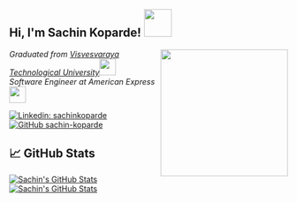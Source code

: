 <h2> Hi, I'm Sachin Koparde! <img src="https://media.giphy.com/media/QTfX9Ejfra3ZmNxh6B/giphy.gif" width="50"></h2>
<img align='right' src="https://media.giphy.com/media/fwbzI2kV3Qrlpkh59e/source.gif" width="230">
<p><em>Graduated from <a href="http://www.vtu.ac.in">Visvesvaraya Technological University</a><img src="https://media.giphy.com/media/fYSnHlufseco8Fh93Z/giphy.gif" width="30"></br>Software Engineer at American Express<img src="https://media.giphy.com/media/WUlplcMpOCEmTGBtBW/giphy.gif" width="30">
</em></p>

[![Linkedin: sachinkoparde](https://img.shields.io/badge/-sachin--koparde-blue?style=flat-square&logo=Linkedin&logoColor=white&link=https://www.linkedin.com/in/sachinkoparde/)](https://www.linkedin.com/in/sachinkoparde/)
[![GitHub sachin-koparde](https://img.shields.io/github/followers/sachin-koparde?label=follow&style=social)](https://github.com/sachin-koparde)

## &#x1f4c8; GitHub Stats

<a href="https://github.com/sachin-koparde/sachin-koparde">
  <div><img align="center" src="https://github-readme-stats.vercel.app/api/top-langs/?username=sachin-koparde&layout=compact&show_icons=true&line_height=24&count_private=true&title_color=6aa6f8&text_color=8a919a&icon_color=6aa6f8&bg_color=22272e" alt="Sachin's GitHub Stats"></img></div>

  <div><img align="center" src="https://github-readme-stats.vercel.app/api?username=sachin-koparde&show_icons=true&theme=tokyonight&line_height=24&count_private=true&bg_color=22272e" alt="Sachin's GitHub Stats"/> </div>
</a>


